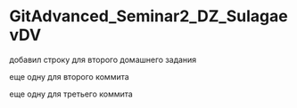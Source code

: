 # GitAdvanced_Seminar2_DZ_SulagaevDV

добавил строку для второго домашнего задания

еще одну для второго коммита

еще одну для третьего коммита